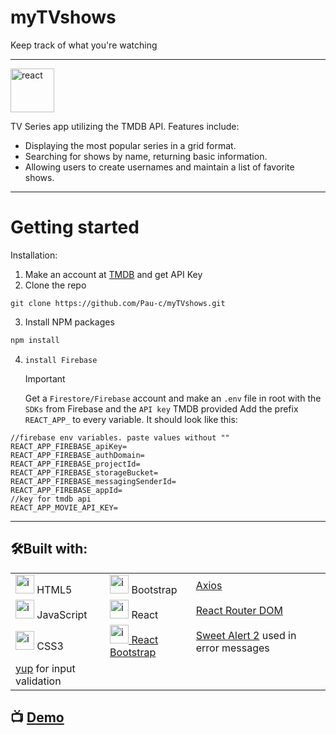 # myTVshows

Keep track of what you're watching

---

 <img src="https://raw.githubusercontent.com/Pau-c/myTVshows/5ef50e4b52782cb2f430ca30220c1109809c0f23/public/Television-comic.svg" alt="react" widht="70" height="70" />

TV Series app utilizing the TMDB API. Features include:

- Displaying the most popular series in a grid format.
- Searching for shows by name, returning basic information.
- Allowing users to create usernames and maintain a list of favorite shows.

---

# Getting started

Installation:

1. Make an account at [TMDB](https://www.themoviedb.org/) and get API Key
2. Clone the repo

```
git clone https://github.com/Pau-c/myTVshows.git
```

3. Install NPM packages

```js
npm install
```

4. `install Firebase`
   > [!IMPORTANT]
   > Get a `Firestore/Firebase` account and make an `.env` file in root with the `SDKs` from Firebase and the `API key` TMDB provided
   > Add the prefix `REACT_APP_` to every variable.
   > It should look like this:

```
//firebase env variables. paste values without ""
REACT_APP_FIREBASE_apiKey=
REACT_APP_FIREBASE_authDomain=
REACT_APP_FIREBASE_projectId=
REACT_APP_FIREBASE_storageBucket=
REACT_APP_FIREBASE_messagingSenderId=
REACT_APP_FIREBASE_appId=
//key for tmdb api
REACT_APP_MOVIE_API_KEY=
```

---

## 🛠️Built with:

<table>
    <tr>
        <td> <img src="https://img.icons8.com/color/30/null/html-5--v1.png" alt="icono de HTML5" width="30" height="30" /> HTML5</td>
        <td> <img src="https://img.icons8.com/color/30/null/bootstrap.png" alt="icono de Bootstrap" width="30" height="30" /> Bootstrap</td>
        <td><a href="https://axios-http.com/">Axios</a></td>
    </tr>
    <tr>
        <td> <img src="https://img.icons8.com/color/30/null/javascript--v1.png" alt="icono de JavaScript" width="30" height="30" /> JavaScript</td>
        <td> <img src="https://img.icons8.com/plasticine/30/null/react.png" alt="icono de React" width="30" height="30" /> React</td>
        <td><a href="https://reactrouter.com/en/main">React Router DOM</a></td>
    </tr>
    <tr>   
        <td> <img src="https://img.icons8.com/color/30/null/css3.png" alt="icono de CSS3" width="30" height="30" /> CSS3</td>
        <td> <img src="https://img.icons8.com/color/30/null/bootstrap.png" alt="icono de Bootstrap" width="30" height="30" /><a href="https://react-bootstrap.github.io/"> React Bootstrap</a></td>
        <td><a href="https://sweetalert2.github.io/">Sweet Alert 2</a> used in error messages</td>
    </tr>
<tr>
 <td><a href="https://www.npmjs.com/package/yup">yup</a> for input validation</td>
    </tr>
</table>

## :tv: [**Demo**](https://my-tvshows.netlify.app/)
